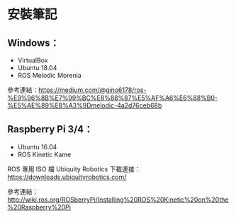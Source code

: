 # 安裝筆記

## Windows：
* VirtualBox
* Ubuntu 18.04
* ROS Melodic Morenia

參考連結：https://medium.com/@gino6178/ros-%E9%96%8B%E7%99%BC%E8%88%87%E5%AF%A6%E6%88%B0-%E5%AE%89%E8%A3%9Dmelodic-4a2d76ceb68b

## Raspberry Pi 3/4：
* Ubuntu 16.04
* ROS Kinetic Kame 

ROS 專用 ISO 檔 Ubiquity Robotics 下載連接：https://downloads.ubiquityrobotics.com/

參考連結：http://wiki.ros.org/ROSberryPi/Installing%20ROS%20Kinetic%20on%20the%20Raspberry%20Pi